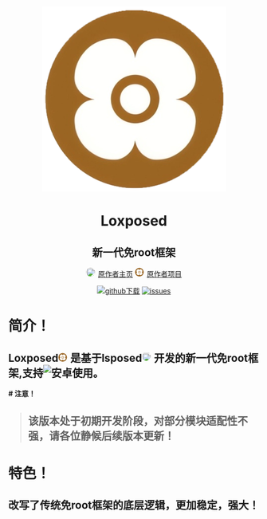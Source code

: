<div align="center">

<img src="1750004665231.png">

# Loxposed
## 新一代免root框架

<img src="https://avatars.githubusercontent.com/u/193598498?v=4" style="height: 18px; width: 18px; border-radius: 75%; margin-right: 6px; object-fit: cover;">[原作者主页](https://github.com/dotcog)
<img src="https://github.com/QcxFlora/Loxposed/blob/main/1750004665231.png" style="height: 18px; width: 18px; border-radius: 75%; margin-right: 6px; object-fit: cover;">[原作者项目](https://github.com/dotcog/Loxposed)

[![github下载](https://img.shields.io/badge/github-下载-informational?logo=github)](https://github.com/dotcog/Loxposed/releases) [ ![issues](https://img.shields.io/badge/提Issues-informational?logo=issues)](https://github.com/dotcog/Loxposed/issues)

</div>

# 简介！
## Loxposed<img src="https://github.com/QcxFlora/Loxposed/blob/main/1750004665231.png" style="height: 18px; width: 18px; border-radius: 75%; margin-right: 6px; object-fit: cover;">是基于lsposed<img src="https://avatars.githubusercontent.com/u/75879071?s=200&v=4" style="height: 18px; width: 18px; border-radius: 75%; margin-right: 6px; object-fit: cover;">开发的新一代免root框架,支持![安卓](https://img.shields.io/badge/-安卓15-informational?logo=Android)使用。

**# 注意！**
>## 该版本处于初期开发阶段，对部分模块适配性不强，请各位静候后续版本更新！


# 特色！
## 改写了传统免root框架的底层逻辑，更加稳定，强大！